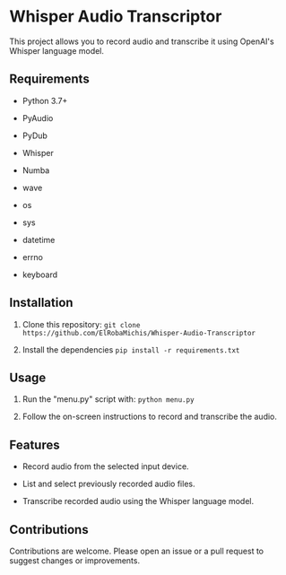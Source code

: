 # Whisper Audio Transcriptor

This project allows you to record audio and transcribe it using OpenAI's Whisper language model.

## Requirements

- Python 3.7+

- PyAudio

- PyDub

- Whisper

- Numba

- wave

- os

- sys

- datetime

- errno

- keyboard

## Installation

1. Clone this repository:
`git clone https://github.com/ElRobaMichis/Whisper-Audio-Transcriptor`
	
2. Install the dependencies
`pip install -r requirements.txt`

## Usage

1. Run the "menu.py" script with:
`python menu.py`
	
2. Follow the on-screen instructions to record and transcribe the audio.

## Features

- Record audio from the selected input device.

- List and select previously recorded audio files.

- Transcribe recorded audio using the Whisper language model.

## Contributions

Contributions are welcome. Please open an issue or a pull request to suggest changes or improvements.
